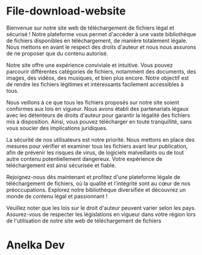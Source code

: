 # File-download-website
Bienvenue sur notre site web de téléchargement de fichiers légal et sécurisé ! Notre plateforme vous permet d'accéder à une vaste bibliothèque de fichiers disponibles en téléchargement, de manière totalement légale. Nous mettons en avant le respect des droits d'auteur et nous nous assurons de ne proposer que du contenu autorisé.


Notre site offre une expérience conviviale et intuitive. Vous pouvez parcourir différentes catégories de fichiers, notamment des documents, des images, des vidéos, des musiques, et bien plus encore. Notre objectif est de rendre les fichiers légitimes et intéressants facilement accessibles à tous.


Nous veillons à ce que tous les fichiers proposés sur notre site soient conformes aux lois en vigueur. Nous avons établi des partenariats légaux avec les détenteurs de droits d'auteur pour garantir la légalité des fichiers mis à disposition. Ainsi, vous pouvez télécharger en toute tranquillité, sans vous soucier des implications juridiques.


La sécurité de nos utilisateurs est notre priorité. Nous mettons en place des mesures pour vérifier et examiner tous les fichiers avant leur publication, afin de prévenir les risques de virus, de logiciels malveillants ou de tout autre contenu potentiellement dangereux. Votre expérience de téléchargement est ainsi sécurisée et fiable.


Rejoignez-nous dès maintenant et profitez d'une plateforme légale de téléchargement de fichiers, où la qualité et l'intégrité sont au cœur de nos préoccupations. Explorez notre bibliothèque diversifiée et découvrez un monde de contenu légal et passionnant !


Veuillez noter que les lois sur le droit d'auteur peuvent varier selon les pays. Assurez-vous de respecter les législations en vigueur dans votre région lors de l'utilisation de notre site web de téléchargement de fichiers

# Anelka Dev
